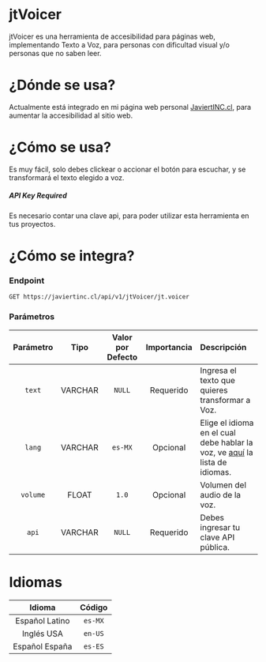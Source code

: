 # jtVoicer

jtVoicer es una herramienta de accesibilidad para páginas web, implementando Texto a Voz, para personas con dificultad visual y/o personas que no saben leer.

# ¿Dónde se usa?

Actualmente está integrado en mi página web personal [JaviertINC.cl](https://javiertinc.cl), para aumentar la accesibilidad al sitio web.

# ¿Cómo se usa?

Es muy fácil, solo debes clickear o accionar el botón para escuchar, y se transformará el texto elegido a voz.

##### API Key Required

Es necesario contar una clave api, para poder utilizar esta herramienta en tus proyectos.

# ¿Cómo se integra?



### Endpoint
```
GET https://javiertinc.cl/api/v1/jtVoicer/jt.voicer
```

### Parámetros
| Parámetro | Tipo | Valor por Defecto | Importancia | Descripción |  
| :---: | :---: | :---: | :---: | :--- |  
| `text` | VARCHAR | `NULL` | Requerido | Ingresa el texto que quieres transformar a Voz. |  
| `lang` | VARCHAR | `es-MX` | Opcional | Elige el idioma en el cual debe hablar la voz, ve [aquí](#idiomas) la lista de idiomas. |  
| `volume` | FLOAT | `1.0` | Opcional | Volumen del audio de la voz. |  
| `api` | VARCHAR | `NULL` | Requerido | Debes ingresar tu clave API pública. |  


# Idiomas

| Idioma | Código |
| :---: | :---: |
| Español Latino | `es-MX` |
| Inglés USA | `en-US` |
| Español España | `es-ES` |
